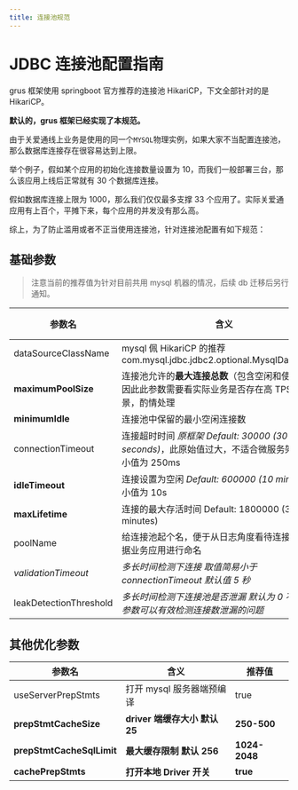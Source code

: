 ```yaml
---
title: 连接池规范
---
```


# JDBC 连接池配置指南

grus 框架使用 springboot 官方推荐的连接池 HikariCP，下文全部针对的是 HikariCP。

**默认的，grus 框架已经实现了本规范。**

由于关爱通线上业务是使用的同一个`MYSQL`物理实例，如果大家不当配置连接池，那么数据库连接存在很容易达到上限。

举个例子，假如某个应用的初始化连接数量设置为 10，而我们一般部署三台，那么该应用上线后正常就有 30 个数据库连接。

假如数据库连接上限为 1000，那么我们仅仅最多支撑 33 个应用了。实际关爱通应用有上百个，平摊下来，每个应用的并发没有那么高。

综上，为了防止滥用或者不正当使用连接池，针对连接池配置有如下规范：

## 基础参数

> 注意当前的推荐值为针对目前共用 mysql 机器的情况，后续 db 迁移后另行通知。

| 参数名                 | 含义                                                                                                      | 推荐值     |
| ---------------------- | --------------------------------------------------------------------------------------------------------- | ---------- |
| dataSourceClassName    | mysql 佩 HikariCP 的推荐 com.mysql.jdbc.jdbc2.optional.MysqlDataSource                                    |            |
| **maximumPoolSize**    | 连接池允许的**最大连接总数**（包含空闲和使用中），因此此参数需要看实际业务是否存在高 TPS 的场景，酌情处理 | 5-10       |
| **minimumIdle**        | 连接池中保留的最小空闲连接数                                                                              | 1-3        |
| connectionTimeout      | 连接超时时间 _原框架 Default: 30000 (30 seconds)_，此原始值过大，不适合微服务架构。最小值为 250ms         | 3s         |
| **idleTimeout**        | 连接设置为空闲 _Default: 600000 (10 minutes)_ 最小值为 10s                                                | 30s-5m     |
| **maxLifetime**        | 连接的最大存活时间 Default: 1800000 (30 minutes)                                                          | 5m-10m     |
| poolName               | 给连接池起个名，便于从日志角度看待连接问题，依据业务应用进行命名                                          | APPID      |
| _validationTimeout_    | _多长时间检测下连接 取值简易小于 connectionTimeout 默认值 5 秒_                                           | _5s_       |
| leakDetectionThreshold | _多长时间检测下连接池是否泄漏 默认为 0 不检测.此参数可以有效检测连接数泄漏的问题_                         | _30s 以上_ |

## 其他优化参数

| 参数名                    | 含义                          | 推荐值        |
| ------------------------- | ----------------------------- | ------------- |
| useServerPrepStmts        | 打开 mysql 服务器端预编译     | true          |
| **prepStmtCacheSize**     | **driver 端缓存大小 默认 25** | **250-500**   |
| **prepStmtCacheSqlLimit** | **最大缓存限制 默认 256**     | **1024-2048** |
| **cachePrepStmts**        | **打开本地 Driver 开关**      | **true**      |
